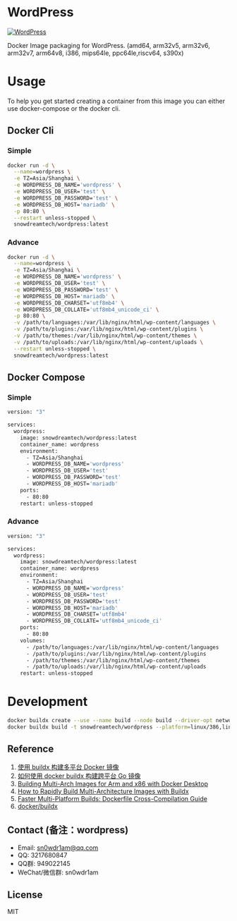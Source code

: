 # WordPress

[![WordPress](http://dockeri.co/image/snowdreamtech/wordpress)](https://hub.docker.com/r/snowdreamtech/wordpress)

Docker Image packaging for WordPress. (amd64, arm32v5,  arm32v6, arm32v7, arm64v8, i386, mips64le, ppc64le,riscv64, s390x)

# Usage

To help you get started creating a container from this image you can either use docker-compose or the docker cli.

## Docker Cli

### Simple

```bash
docker run -d \
  --name=wordpress \
  -e TZ=Asia/Shanghai \
  -e WORDPRESS_DB_NAME='wordpress' \
  -e WORDPRESS_DB_USER='test' \
  -e WORDPRESS_DB_PASSWORD='test' \
  -e WORDPRESS_DB_HOST='mariadb' \
  -p 80:80 \
  --restart unless-stopped \
  snowdreamtech/wordpress:latest
```

### Advance

```bash
docker run -d \
  --name=wordpress \
  -e TZ=Asia/Shanghai \
  -e WORDPRESS_DB_NAME='wordpress' \
  -e WORDPRESS_DB_USER='test' \
  -e WORDPRESS_DB_PASSWORD='test' \
  -e WORDPRESS_DB_HOST='mariadb' \
  -e WORDPRESS_DB_CHARSET='utf8mb4' \
  -e WORDPRESS_DB_COLLATE='utf8mb4_unicode_ci' \
  -p 80:80 \
  -v /path/to/languages:/var/lib/nginx/html/wp-content/languages \
  -v /path/to/plugins:/var/lib/nginx/html/wp-content/plugins \
  -v /path/to/themes:/var/lib/nginx/html/wp-content/themes \
  -v /path/to/uploads:/var/lib/nginx/html/wp-content/uploads \
  --restart unless-stopped \
  snowdreamtech/wordpress:latest
```

## Docker Compose

### Simple

```bash
version: "3"

services:
  wordpress:
    image: snowdreamtech/wordpress:latest
    container_name: wordpress
    environment:
      - TZ=Asia/Shanghai
      - WORDPRESS_DB_NAME='wordpress'
      - WORDPRESS_DB_USER='test'
      - WORDPRESS_DB_PASSWORD='test'
      - WORDPRESS_DB_HOST='mariadb'
    ports:
      - 80:80
    restart: unless-stopped
```

### Advance

```bash
version: "3"

services:
  wordpress:
    image: snowdreamtech/wordpress:latest
    container_name: wordpress
    environment:
      - TZ=Asia/Shanghai
      - WORDPRESS_DB_NAME='wordpress'
      - WORDPRESS_DB_USER='test'
      - WORDPRESS_DB_PASSWORD='test'
      - WORDPRESS_DB_HOST='mariadb'
      - WORDPRESS_DB_CHARSET='utf8mb4'
      - WORDPRESS_DB_COLLATE='utf8mb4_unicode_ci'
    ports:
      - 80:80
    volumes:
      - /path/to/languages:/var/lib/nginx/html/wp-content/languages
      - /path/to/plugins:/var/lib/nginx/html/wp-content/plugins
      - /path/to/themes:/var/lib/nginx/html/wp-content/themes 
      - /path/to/uploads:/var/lib/nginx/html/wp-content/uploads
    restart: unless-stopped
```

# Development

```bash
docker buildx create --use --name build --node build --driver-opt network=host
docker buildx build -t snowdreamtech/wordpress --platform=linux/386,linux/amd64,linux/arm/v6,linux/arm/v7,linux/arm64,linux/ppc64le,linux/riscv64,linux/s390x . --push
```

## Reference

1. [使用 buildx 构建多平台 Docker 镜像](https://icloudnative.io/posts/multiarch-docker-with-buildx/)
1. [如何使用 docker buildx 构建跨平台 Go 镜像](https://waynerv.com/posts/building-multi-architecture-images-with-docker-buildx/#buildx-%E7%9A%84%E8%B7%A8%E5%B9%B3%E5%8F%B0%E6%9E%84%E5%BB%BA%E7%AD%96%E7%95%A5)
1. [Building Multi-Arch Images for Arm and x86 with Docker Desktop](https://www.docker.com/blog/multi-arch-images/)
1. [How to Rapidly Build Multi-Architecture Images with Buildx](https://www.docker.com/blog/how-to-rapidly-build-multi-architecture-images-with-buildx/)
1. [Faster Multi-Platform Builds: Dockerfile Cross-Compilation Guide](https://www.docker.com/blog/faster-multi-platform-builds-dockerfile-cross-compilation-guide/)
1. [docker/buildx](https://github.com/docker/buildx)

## Contact (备注：wordpress)

* Email: sn0wdr1am@qq.com
* QQ: 3217680847
* QQ群: 949022145
* WeChat/微信群: sn0wdr1am

## License

MIT
